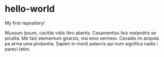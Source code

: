 # hello-world
My first repository!

Mussum Ipsum, cacilds vidis litro abertis. Casamentiss faiz malandris se pirulitá.
Mé faiz elementum girarzis, nisi eros vermeio. Cevadis im ampola pa arma uma pindureta.
Sapien in monti palavris qui num significa nadis i pareci latim. 
